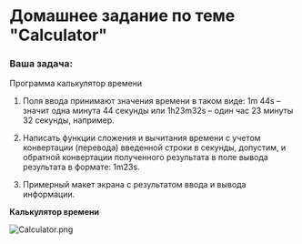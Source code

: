 # Домашнее задание по теме "Calculator"

### Ваша задача:

Программа калькулятор времени

1. Поля ввода принимают значения времени в таком виде: 1m 44s – значит одна минута 44 секунды или 1h23m32s – один час 23 минуты 32 секунды, например.

2. Написать функции сложения и вычитания времени  с учетом конвертации (перевода) введенной строки в секунды, допустим, и обратной конвертации полученного результата в поле вывода результата в формате: 1m23s.

3. Примерный макет экрана с результатом ввода и вывода информации.

**Калькулятор времени**

![Calculator.png](https://static.tildacdn.com/tild6135-6232-4834-b636-636333663665/Calculator.png)